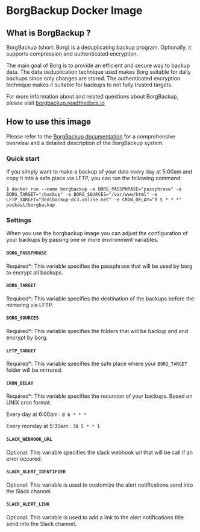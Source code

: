 # BorgBackup Docker Image

## What is BorgBackup ?

BorgBackup (short: Borg) is a deduplicating backup program. Optionally, it supports compression and authenticated encryption.

The main goal of Borg is to provide an efficient and secure way to backup data. The data deduplication technique used makes Borg suitable for daily backups since only changes are stored. The authenticated encryption technique makes it suitable for backups to not fully trusted targets.

For more information about and related questions about BorgBackup, please visit [borgbackup.readthedocs.io](http://borgbackup.readthedocs.io)

## How to use this image

Please refer to the [BorgBackup documentation](http://borgbackup.readthedocs.io) for a comprehensive overview and a detailed description of the BorgBackup system.

### Quick start

If you simply want to make a backup of your data every day at 5:00am and copy it into a safe place via LFTP, you can run the following command:

```
$ docker run --name borgbackup -e BORG_PASSPHRASE="passphrase" -e BORG_TARGET="/backup" -e BORG_SOURCES="/var/www/html" -e LFTP_TARGET="dedibackup-dc3.online.net" -e CRON_DELAY="0 5 * * *" pockost/borgbackup
```

### Settings

When you use the borgbackup image you can adjust the configuration of your backups by passing one or more environment variables.

#### `BORG_PASSPHRASE`

Required*: This variable specifies the passphrase that will be used by borg to encrypt all backups.

#### `BORG_TARGET`

Required*: This variable specifies the destination of the backups before the mirroring via LFTP.

#### `BORG_SOURCES`

Required*: This variable specifies the folders that will be backup and and encrypt by borg.

#### `LFTP_TARGET`

Required*: This variable specifies the safe place where your `BORG_TARGET` folder will be mirrored.

#### `CRON_DELAY`

Required*: This variable specifies the recursion of your backups. Based on UNIX cron format.

Every day at 6:00am : `0 6 * * *`

Every monday at 5:30am : `30 5 * * 1`

#### `SLACK_WEBHOOK_URL`

Optional: This variable specifies the slack webhook url that will be call if an error occured.

#### `SLACK_ALERT_IDENTIFIER`

Optional: This variable is used to customize the alert notifications send into the Slack channel.

#### `SLACK_ALERT_LINK`

Optional: This variable is used to add a link to the alert notifications title send into the Slack channel.